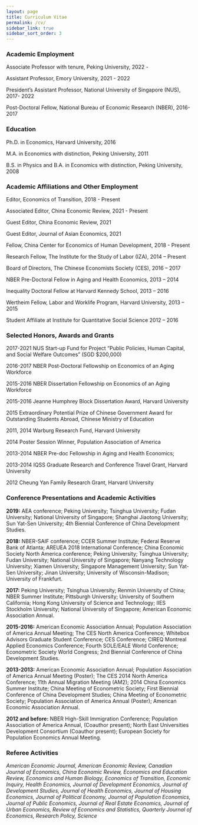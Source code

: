 ```yaml
---
layout: page
title: Curriculum Vitae
permalink: /cv/
sidebar_link: true
sidebar_sort_order: 3
---
```


### Academic Employment

Associate Professor with tenure, Peking University, 2022 -

Assistant Professor, Emory University, 2021 - 2022

President’s Assistant Professor, National University of Singapore (NUS), 2017- 2022

Post-Doctoral Fellow, National Bureau of Economic Research (NBER), 2016-2017

### Education

Ph.D. in Economics, Harvard University, 2016

M.A. in Economics with distinction, Peking University, 2011

B.S. in Physics and B.A. in Economics with distinction, Peking University, 2008

### Academic Affiliations and Other Employment

Editor, Economics of Transition, 2018 - Present

Associated Editor, China Economic Review, 2021 - Present

Guest Editor, China Economic Review, 2021

Guest Editor, Journal of Asian Economics, 2021

Fellow, China Center for Economics of Human Development, 2018 - Present

Research Fellow, The Institute for the Study of Labor (IZA), 2014 – Present

Board of Directors, The Chinese Economists Society (CES), 2016 – 2017

NBER Pre-Doctoral Fellow in Aging and Health Economics, 2013 – 2014

Inequality Doctoral Fellow at Harvard Kennedy School, 2013 – 2016

Wertheim Fellow, Labor and Worklife Program, Harvard University, 2013 – 2015

Student Affiliate at Institute for Quantitative Social Science 2012 – 2016

### Selected Honors, Awards and Grants

2017-2021 NUS Start-up Fund for Project “Public Policies, Human Capital, and Social Welfare Outcomes” (SGD $200,000)

2016-2017 NBER Post-Doctoral Fellowship on Economics of an Aging Workforce

2015-2016 NBER Dissertation Fellowship on Economics of an Aging Workforce

2015-2016 Jeanne Humphrey Block Dissertation Award, Harvard University

2015 Extraordinary Potential Prize of Chinese Government Award for Outstanding Students Abroad, Chinese Ministry of Education

2011, 2014 Warburg Research Fund, Harvard University

2014 Poster Session Winner, Population Association of America

2013-2014 NBER Pre-doc Fellowship in Aging and Health Economics;

2013-2014 IQSS Graduate Research and Conference Travel Grant, Harvard University

2012 Cheung Yan Family Research Grant, Harvard University

### Conference Presentations and Academic Activities

**2019:** AEA conference; Peking University; Tsinghua University; Fudan University; National University of Singapore; Shanghai Jiaotong University; Sun Yat-Sen University; 4th Biennial Conference of China Development Studies.

**2018:** NBER-SAIF conference; CCER Summer Institute; Federal Reserve Bank of Atlanta; AREUEA 2018 International Conference; China Economic Society North America conference; Peking University; Tsinghua University; Fudan University; National University of Singapore; Nanyang Technology University; Xiamen University; Singapore Management University; Sun Yat-Sen University; Jinan University; University of Wisconsin-Madison; University of Frankfurt.

**2017:** Peking University; Tsinghua University; Renmin University of China; NBER Summer Institute; Pittsburgh University; University of Southern California; Hong Kong University of Science and Technology; IIES Stockholm University; National University of Singapore; American Economic Association Annual.

**2015-2016:** American Economic Association Annual; Population Association of America Annual Meeting; The CES North America Conference; Whitebox Advisors Graduate Student Conference; CES Conference; CIREQ Montreal Applied Economics Conference; Fourth SOLE/EALE World Conference; Econometric Society World Congress; 2nd Biennial Conference of China Development Studies.

**2013-2013:** American Economic Association Annual; Population Association of America Annual Meeting (Poster); The CES 2014 North America Conference; 11th Annual Migration Meeting (AM2); 2014 China Economics Summer Institute; China Meeting of Econometric Society; First Biennial Conference of China Development Studies; China Meeting of Econometric Society; Population Association of America Annual (Poster); American Economic Association Annual.

**2012 and before:** NBER High-Skill Immigration Conference; Population Association of America Annual, (Coauthor present); North East Universities Development Consortium (Coauthor present); European Society for Population Economics Annual Meeting.

### Referee Activities
*American Economic Journal, American Economic Review, Canadian Journal of Economics, China Economic Review, Economics and Education Review, Economics and Human Biology, Economics of Transition, Economic Inquiry, Health Economics, Journal of Development Economics, Journal of Development Studies, Journal of Health Economics, Journal of Housing Economics, Journal of Political Economy, Journal of Population Economics, Journal of Public Economics, Journal of Real Estate Economics, Journal of Urban Economics, Review of Economics and Statistics, Quarterly Journal of Economics, Research Policy, Science*